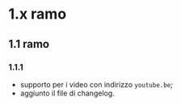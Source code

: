 # 1.x ramo
## 1.1 ramo
### 1.1.1
* supporto per i video con indirizzo `youtube.be`;
* aggiunto il file di changelog.